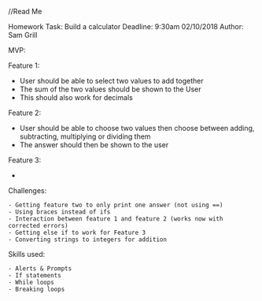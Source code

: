 //Read Me

Homework Task: Build a calculator
Deadline: 9:30am 02/10/2018
Author: Sam Grill

MVP:

  Feature 1:

  - User should be able to select two values to add together
  - The sum of the two values should be shown to the User
  - This should also work for decimals

  Feature 2:

  - User should be able to choose two values then choose between adding, subtracting, multiplying or dividing them
  - The answer should then be shown to the user

  Feature 3:

  -
Challenges:

    - Getting feature two to only print one answer (not using ==)
    - Using braces instead of ifs
    - Interaction between feature 1 and feature 2 (works now with corrected errors)
    - Getting else if to work for Feature 3
    - Converting strings to integers for addition

Skills used:

    - Alerts & Prompts
    - If statements
    - While loops
    - Breaking loops
